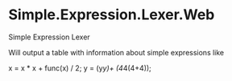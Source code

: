 # Simple.Expression.Lexer.Web
Simple Expression Lexer 


Will output a table with information about simple expressions like

x = x * x + func(x) / 2;
y = (y*y)+ (4*4(4+4));